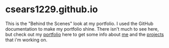 # csears1229.github.io

This is the "Behind the Scenes" look at my portfolio. I used the GitHub documentation to make my portfolio shine. 
There isn't much to see here, but check out my [portfolio](https://csears1229.github.io/) here to get some info about
[me](https://www.linkedin.com/in/carson-sears) and the [projects](https://github.com/csears1229?tab=repositories) that i'm working on. 
